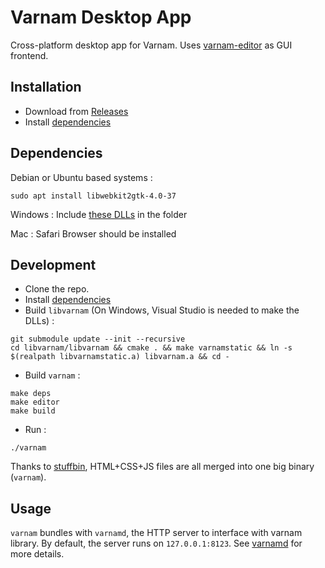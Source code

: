 # Varnam Desktop App

Cross-platform desktop app for Varnam. Uses [varnam-editor](https://github.com/thetronjohnson/varnam-editor) as GUI frontend.

## Installation

* Download from [Releases](https://github.com/varnamproject/desktop/releases)
* Install [dependencies](#dependencies)

## Dependencies

Debian or Ubuntu based systems :
```
sudo apt install libwebkit2gtk-4.0-37
```

Windows : Include [these DLLs](https://github.com/webview/webview/tree/master/dll) in the folder

Mac : Safari Browser should be installed

## Development

* Clone the repo.
* Install [dependencies](#dependencies)
* Build `libvarnam` (On Windows, Visual Studio is needed to make the DLLs) :
```
git submodule update --init --recursive
cd libvarnam/libvarnam && cmake . && make varnamstatic && ln -s $(realpath libvarnamstatic.a) libvarnam.a && cd -
```
* Build `varnam` :

```
make deps
make editor
make build
```

* Run :

```
./varnam
```

Thanks to [stuffbin](https://github.com/knadh/stuffbin), HTML+CSS+JS files are all merged into one big binary (`varnam`).

## Usage

`varnam` bundles with `varnamd`, the HTTP server to interface with varnam library. By default, the server runs on `127.0.0.1:8123`. See [varnamd](https://github.com/varnamproject/varnamd) for more details.